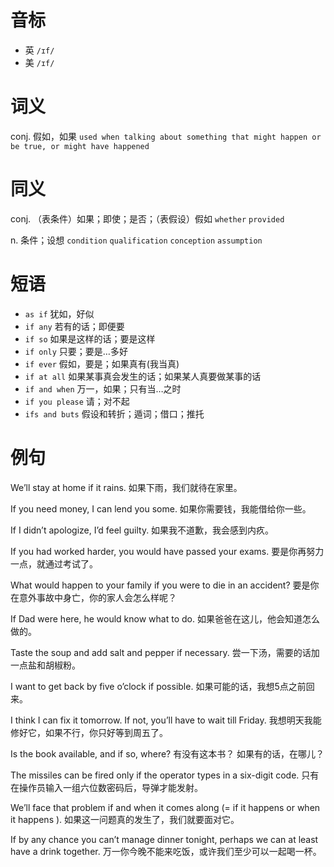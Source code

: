 # 音标

- 英 `/ɪf/`
- 美 `/ɪf/`

# 词义

conj. 假如，如果
`used when talking about something that might happen or be true, or might have happened`

# 同义

conj. （表条件）如果；即使；是否；（表假设）假如
`whether` `provided`

n. 条件；设想
`condition` `qualification` `conception` `assumption`

# 短语

- `as if` 犹如，好似
- `if any` 若有的话；即便要
- `if so` 如果是这样的话；要是这样
- `if only` 只要；要是…多好
- `if ever` 假如，要是；如果真有(我当真)
- `if at all` 如果某事真会发生的话；如果某人真要做某事的话
- `if and when` 万一，如果；只有当…之时
- `if you please` 请；对不起
- `ifs and buts` 假设和转折；遁词；借口；推托

# 例句

We’ll stay at home if it rains.
如果下雨，我们就待在家里。

If you need money, I can lend you some.
如果你需要钱，我能借给你一些。

If I didn’t apologize, I’d feel guilty.
如果我不道歉，我会感到内疚。

If you had worked harder, you would have passed your exams.
要是你再努力一点，就通过考试了。

What would happen to your family if you were to die in an accident?
要是你在意外事故中身亡，你的家人会怎么样呢？

If Dad were here, he would know what to do.
如果爸爸在这儿，他会知道怎么做的。

Taste the soup and add salt and pepper if necessary.
尝一下汤，需要的话加一点盐和胡椒粉。

I want to get back by five o’clock if possible.
如果可能的话，我想5点之前回来。

I think I can fix it tomorrow. If not, you’ll have to wait till Friday.
我想明天我能修好它，如果不行，你只好等到周五了。

Is the book available, and if so, where?
有没有这本书？ 如果有的话，在哪儿？

The missiles can be fired only if the operator types in a six-digit code.
只有在操作员输入一组六位数密码后，导弹才能发射。

We’ll face that problem if and when it comes along (= if it happens or when it happens ).
如果这一问题真的发生了，我们就要面对它。

If by any chance you can’t manage dinner tonight, perhaps we can at least have a drink together.
万一你今晚不能来吃饭，或许我们至少可以一起喝一杯。


